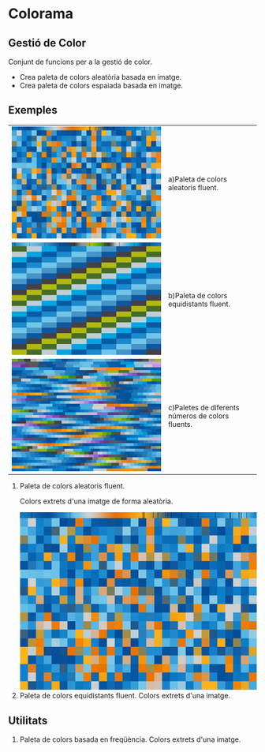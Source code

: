 # Colorama
<h2>Gestió de Color</h2>
<p>Conjunt de funcions per a la gestió de color.</p>
<ul>
	<li>Crea paleta de colors aleatòria basada en imatge.</li>
	<li>Crea paleta de colors espaiada basada en imatge.</li>
</ul>

<h2>Exemples</h2>
<table borde="0">
	<tr>
		<td><img src="/colorama 01/build/frame/colorama01-000157.png" /></td>
		<td>a)Paleta de colors aleatoris fluent.</td>
	</tr>
	<tr>
		<td><img src="/colorama 02/build/frame/colorama02-000386.png" /></td>
		<td>b)Paleta de colors equidistants fluent.</td>
	</tr>
	<tr>
		<td><img src="/colorama 03/build/frame/colorama03-000117.png" /></td>
		<td>c)Paletes de diferents números de colors fluents.</td>
	</tr>
</table>
<ol>
	<li>Paleta de colors aleatoris fluent.</li>
	<p> Colors extrets d'una imatge de forma aleatòria.</p>
	<img src="/colorama 01/build/frame/colorama01-000157.png" />
	<li>Paleta de colors equidistants fluent. Colors extrets d'una imatge.</li>
</ol>

<h2>Utilitats</h2>
<ol>
	<li>Paleta de colors basada en freqüència. Colors extrets d'una imatge.</li>
</ol>